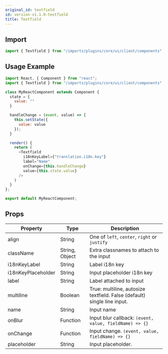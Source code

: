 ```yaml
---
original_id: textfield
id: version-v1.1.0-textfield
title: Textfield
---
```

    
## Import

```javascript
import { Textfield } from "/imports/plugins/core/ui/client/components";
```

## Usage Example

```javascript
import React, { Component } from "react";
import { Textfield } from "/imports/plugins/core/ui/client/components";

class MyReactComponent extends Component {
  state = {
    value: ""
  }

  handleChange = (event, value) => {
    this.setState({
      value: value
    });
  }

  render() {
    return (
      <Textfield
        i18nKeyLabel={"translation.i18n.key"}
        label="Name"
        onChange={this.handleChange}
        value={this.state.value}
      />
    )
  }
};

export default MyReactComponent;
```

## Props

Property           | Type           | Description
------------------ | -------------- | -----------------------------------------------------------------------
align              | String         | One of `left`, `center`, `right` or `justify`
className          | String, Object | Extra classnames to attach to the input
i18nKeyLabel       | String         | Label i18n key
i18nKeyPlaceholder | String         | Input placeholder i18n key
label              | String         | Label attached to input
multiline          | Boolean        | True: multiline, autosize textfield. False (default) single line input.
name               | String         | Input name
onBlur             | Function       | Input blur callback: `(event, value, fieldName) => {}`
onChange           | Function       | Input change. `(event, value, fieldName) => {}`
placeholder        | String         | Input placeholder.
